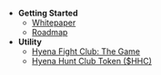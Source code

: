 - **Getting Started**
    - [Whitepaper](/)
    - [Roadmap](roadmap.md)
- **Utility**
    - [Hyena Fight Club: The Game](hfcg.md)
    - [Hyena Hunt Club Token ($HHC)](hhc.md)
